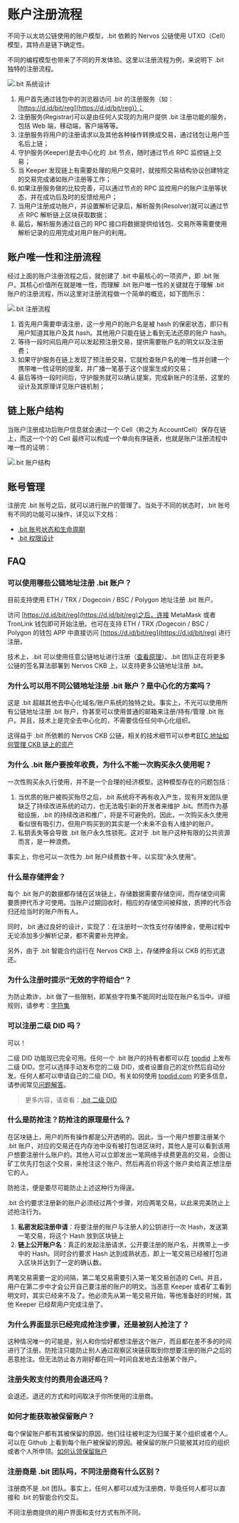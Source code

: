 # 账户注册流程

不同于以太坊公链使用的账户模型，.bit 依赖的 Nervos 公链使用 UTXO（Cell）模型，其特点是链下确定性。

不同的编程模型也带来了不同的开发体验。这里以注册流程为例，来说明下 .bit 独特的注册流程。

![.bit 系统设计](./image-system-design.png)

1. 用户首先通过钱包中的浏览器访问 .bit 的注册服务（如：[https://d.id/bit/reg](https://d.id/bit/reg)）；
2. 注册服务(Registrar)可以是由任何人实现的为用户提供 .bit 注册功能的服务，包括 Web 端，移动端，客户端等等。
3. 注册服务将用户的注册请求以及其他各种操作转换成交易，通过钱包让用户签名后上链；
4. 守护服务(Keeper)是去中心化的 .bit 节点，随时通过节点 RPC 监控链上交易；
5. 当 Keeper 发现链上有需要处理的用户交易时，就按照交易结构协议创建特定的交易完成诸如账户注册等工作；
6. 如果注册服务做的比较完善，可以通过节点的 RPC 监控用户的账户注册等状态，并在成功后及时的反馈给用户；
7. 当用户注册成功账户，并设置解析记录后，解析服务(Resolver)就可以通过节点 RPC 解析链上区块获取数据；
8. 最后，解析服务通过自己的 RPC 接口将数据提供给钱包、交易所等需要使用解析记录的应用完成对用户账户的利用。

## 账户唯一性和注册流程
经过上面的账户注册流程之后，就创建了 .bit 中最核心的一项资产，即 .bit 账户。其核心价值所在就是唯一性，而理解 .bit 账户唯一性的关键就在于理解 .bit 账户的注册流程，所以这里对注册流程做一个简单的概览，如下图所示：

![.bit 注册流程](./image-register-process.png)

1. 首先用户需要申请注册，这一步用户的账户名是被 hash 的保密状态，即只有用户知道其账户及其 hash。其他用户只能在链上看到无法还原的账户 hash。
2. 等待一段时间后用户可以发起预注册交易，提供需要账户名的明文以及注册费；
3. 如果守护服务在链上发现了预注册交易，它就检查账户名的唯一性并创建一个携带唯一性证明的提案，并广播一笔基于这个提案生成的交易；
4. 最后等待一段时间后，守护服务就可以确认提案，完成新账户的注册，这里的设计及其原理详见账户链机制；

## 链上账户结构
当账户注册成功后账户信息就会通过一个 Cell（称之为 AccountCell）保存在链上，而这一个个的 Cell 最终可以构成一个单向有序链表，也就是账户注册流程中唯一性的证明：

![.bit 账户结构](./image-account-structure.png)

## 账号管理
注册完 .bit 账号之后，就可以进行账户的管理了。当处于不同的状态时，.bit 账号有不同的功能可以操作，详见以下文档：
- [.bit 账号状态和生命周期](./lifecycle.md)
- [.bit 权限设计](./permissions.md)

## FAQ

### 可以使用哪些公链地址注册 .bit 账户？

目前支持使用 ETH / TRX / Dogecoin / BSC / Polygon 地址注册 .bit 账户。

访问 [https://d.id/bit/reg](https://d.id/bit/reg)之后，连接 MetaMask 或者 TronLink 钱包即可开始注册。也可在支持 ETH / TRX /Dogecoin / BSC / Polygon 的钱包 APP 中直接访问 [https://d.id/bit/reg](https://d.id/bit/reg) 进行注册。

技术上，.bit 可以使用任意公链地址进行注册（[查看原理](../others/why-assets-on-ckb-can-be-managed-by-btc-address.md)）。.bit 团队正在将更多公链的签名算法部署到 Nervos CKB 上，以支持更多公链地址注册 .bit。

### 为什么可以用不同公链地址注册 .bit 账户？是中心化的方案吗？

这是 .bit 超越其他去中心化域名/账户系统的独特之处。事实上，不光可以使用所有公链地址注册 .bit 账户，你甚至可以使用普通的邮箱来注册/持有/管理 .bit 账户。并且，技术上是完全去中心化的，不需要信任任何中心化组织。

这得益于 .bit 所依赖的 Nervos CKB 公链，相关的技术细节可以参考[BTC 地址如何管理 CKB 链上的资产](../others/why-assets-on-ckb-can-be-managed-by-btc-address.md)

### 为什么 .bit 账户要按年收费，为什么不能一次购买永久使用呢？

一次性购买永久行使用，并不是一个合理的经济模型。这种模型存在的问题包括：

1. 当优质的账户被购买殆尽之后，.bit 系统将不再有收入产生，现有开发团队便缺乏了持续改进系统的动力，也无法吸引新的开发者来维护 .bit。然而作为基础设施，.bit 的持续改进和推广，将是不可避免的。因此，一次购买永久使用看似很有吸引力，但用户购买到的其实是一个未来不会有人维护的账户。
2. 私钥丢失等会导致 .bit 账户永久性锁死。这对于 .bit 账户这种有限的公共资源而言，是一种浪费。

事实上，你也可以一次性为 .bit 账户续费数十年，以实现“永久使用“。

### 什么是存储押金？

每个 .bit 账户的数据都存储在区块链上，存储数据需要存储空间，而存储空间需要质押代币才可使用。当账户过期回收时，相应的存储空间被释放，质押的代币会归还给当时的账户所有人。

同时，.bit 通过良好的设计，实现了：在注册时一次性支付存储押金，使用过程中无论添加多少解析记录，都不需要补充押金。

另外，由于 .bit 智能合约运行在 Nervos CKB 上，存储押金将以 CKB 的形式退还。

### 为什么注册时提示“无效的字符组合”？

为防止欺诈，.bit 做了一些限制，即某些字符集不能同时出现在账户名当中。详细规则，请参考：[字符集](../register-das/charsets.md)

### 可以注册二级 DID 吗？

可以！

二级 DID 功能现已完全可用。任何一个 .bit 账户的持有者都可以在 [topdid](https://topdid.com) 上发布二级 DID。您可以选择手动发布您的二级 DID，或者设置自己的定价然后自动分发。任何人都可以申请自己的二级 DID。有关如何使用 [topdid.com](https://topdid.com) 的更多信息，请参阅常见[问题解答](https://positive-metatarsal-7cf.notion.site/FAQ-SubDID-Distribution-Tool-b4e03c9d037d4c668cd585bfd20507cf)。

> 更多内容，请查看：[.bit 二级 DID](./subdid.md)


### 什么是防抢注？防抢注的原理是什么？

在区块链上，用户的所有操作都是公开透明的。因此，当一个用户想要注册某个 .bit 账户，对应的交易还在内存池中没有被打包进区块时，其他人是可以看到该用户想要注册什么账户的。其他人可以立即发出一笔网络手续费更高的交易，企图让矿工优先打包这个交易，来抢注这个账户。然后再高价将这个账户卖给真正想注册它的人。

防抢注，便是要尽可能防止上述这种行为得逞。

.bit 合约要求注册新的账户必须经过两个步骤，对应两笔交易，以此来完美防止上述抢注行为。

1. **私密发起注册申请**：将要注册的账户与注册人的公钥进行一次 Hash，发送第一笔交易，将这个 Hash 放到区块链上
2. **链上公开账户名**：真正的发起注册请求，公开要注册的账户名，并携带上一步中的 Hash。同时合约要求 Hash 达到成熟状态，即上一笔交易已经被打包进入区块并达到了一定的确认数。

两笔交易需要一定的间隔，第二笔交易需要引入第一笔交易创造的 Cell。并且，用户在第二步中才会公开自己要注册的账户的明文。当恶意 Keeper 或者矿工看到明文时，其实已经来不及了。他必须先从第一笔交易开始，等他准备好的时候，其他 Keeper 已经帮用户完成注册了。

### 为什么界面显示已经完成抢注步骤，还是被别人抢注了？

这种情况唯一的可能是，别人和你恰好都想注册这个账户，而且都在差不多的时间进行了注册。防抢注只能防止别人通过观察区块链获取到你想要注册的账户之后的恶意抢注。但无法防止各方刚好都在同一时间自发地去注册某个账户。

### 注册失败支付的费用会退还吗？

会退还。退还的方式和时间取决于你所使用的注册商。

### 如何才能获取被保留账户？

每个保留账户都有其被保留的原因，他们往往被判定为归属于某个组织或者个人。可以在 Github 上看到每个账户被保留的原因。被保留的账户只能被其对应的组织或者个人所申领。[如何认领保留账户](https://dasystems.medium.com/claim-your-das-name-for-your-brand-ac487df02d5c)

### 注册商是 .bit 团队吗，不同注册商有什么区别？

注册商不是 .bit 团队。事实上，任何人都可以成为注册商，毕竟任何人都可以直接和 .bit 的智能合约交互。

不同注册商提供的用户界面和支付方式有所不同。
